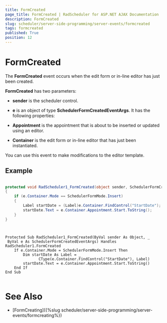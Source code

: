 ```yaml
---
title: FormCreated
page_title: FormCreated | RadScheduler for ASP.NET AJAX Documentation
description: FormCreated
slug: scheduler/server-side-programming/server-events/formcreated
tags: formcreated
published: True
position: 12
---
```


# FormCreated



The **FormCreated** event occurs when the edit form or in-line editor has just been created.

**FormCreated** has two parameters:

* **sender** is the scheduler control.

* **e** is an object of type **SchedulerFormCreatedEventArgs**. It has the following properties:

* **Appointment** is the appointment that is about to be inserted or updated using an editor.

* **Container** is the edit form or in-line editor that has just been instantiated.

You can use this event to make modifications to the editor template.

## Example





````C#
	
protected void RadScheduler1_FormCreated(object sender, SchedulerFormCreatedEventArgs e)
{
	if (e.Container.Mode == SchedulerFormMode.Insert)
	{
		Label startDate = (Label)e.Container.FindControl("StartDate");
		startDate.Text = e.Container.Appointment.Start.ToString();
	}
}
	
````
````VB.NET
	
Protected Sub RadScheduler1_FormCreated(ByVal sender As Object, _
 ByVal e As SchedulerFormCreatedEventArgs) Handles RadScheduler1.FormCreated
	If e.Container.Mode = SchedulerFormMode.Insert Then
		Dim startDate As Label = _
			   CType(e.Container.FindControl("StartDate"), Label)
		startDate.Text = e.Container.Appointment.Start.ToString()
	End If
End Sub
	
````


# See Also

 * [FormCreating]({%slug scheduler/server-side-programming/server-events/formcreating%})
